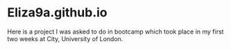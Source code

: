 # Eliza9a.github.io
Here is a project I was asked to do in bootcamp which took place in my first two weeks at City, University of London.
